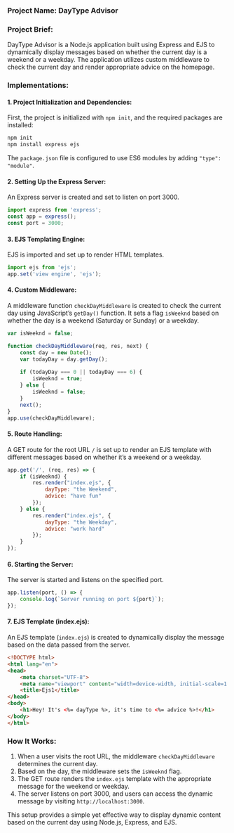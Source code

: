 ### Project Name: DayType Advisor

### Project Brief:
DayType Advisor is a Node.js application built using Express and EJS to dynamically display messages based on whether the current day is a weekend or a weekday. The application utilizes custom middleware to check the current day and render appropriate advice on the homepage.

### Implementations:

#### 1. Project Initialization and Dependencies:
First, the project is initialized with `npm init`, and the required packages are installed:
```sh
npm init
npm install express ejs
```
The `package.json` file is configured to use ES6 modules by adding `"type": "module"`.

#### 2. Setting Up the Express Server:
An Express server is created and set to listen on port 3000.
```js
import express from 'express';
const app = express();
const port = 3000;
```

#### 3. EJS Templating Engine:
EJS is imported and set up to render HTML templates.
```js
import ejs from 'ejs';
app.set('view engine', 'ejs');
```

#### 4. Custom Middleware:
A middleware function `checkDayMiddleware` is created to check the current day using JavaScript’s `getDay()` function. It sets a flag `isWeeknd` based on whether the day is a weekend (Saturday or Sunday) or a weekday.
```js
var isWeeknd = false;

function checkDayMiddleware(req, res, next) {
    const day = new Date();
    var todayDay = day.getDay();
    
    if (todayDay === 0 || todayDay === 6) {
        isWeeknd = true;
    } else {
        isWeeknd = false;
    }
    next();
}
app.use(checkDayMiddleware);
```

#### 5. Route Handling:
A GET route for the root URL `/` is set up to render an EJS template with different messages based on whether it’s a weekend or a weekday.
```js
app.get('/', (req, res) => {
    if (isWeeknd) {
        res.render("index.ejs", {
            dayType: "the Weekend",
            advice: "have fun"
        });
    } else {
        res.render("index.ejs", {
            dayType: "the Weekday",
            advice: "work hard"
        });
    }
});
```

#### 6. Starting the Server:
The server is started and listens on the specified port.
```js
app.listen(port, () => {
    console.log(`Server running on port ${port}`);
});
```

#### 7. EJS Template (index.ejs):
An EJS template (`index.ejs`) is created to dynamically display the message based on the data passed from the server.
```html
<!DOCTYPE html>
<html lang="en">
<head>
    <meta charset="UTF-8">
    <meta name="viewport" content="width=device-width, initial-scale=1.0">
    <title>Ejs1</title>
</head>
<body>
    <h1>Hey! It's <%= dayType %>, it's time to <%= advice %>!</h1>
</body>
</html>
```

### How It Works:
1. When a user visits the root URL, the middleware `checkDayMiddleware` determines the current day.
2. Based on the day, the middleware sets the `isWeeknd` flag.
3. The GET route renders the `index.ejs` template with the appropriate message for the weekend or weekday.
4. The server listens on port 3000, and users can access the dynamic message by visiting `http://localhost:3000`.

This setup provides a simple yet effective way to display dynamic content based on the current day using Node.js, Express, and EJS.
